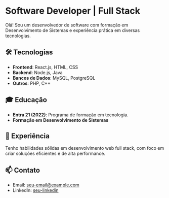<h1>Software Developer | Full Stack</h1>

<p>Olá! Sou um desenvolvedor de software com formação em Desenvolvimento de Sistemas e experiência prática em diversas tecnologias.</p>

<h2>🛠️ Tecnologias</h2>
<ul>
  <li><strong>Frontend</strong>: React.js, HTML, CSS</li>
  <li><strong>Backend</strong>: Node.js, Java</li>
  <li><strong>Bancos de Dados</strong>: MySQL, PostgreSQL</li>
  <li><strong>Outros</strong>: PHP, C++</li>
</ul>

<h2>🎓 Educação</h2>
<ul>
  <li><strong>Entra 21 (2022)</strong>: Programa de formação em tecnologia.</li>
  <li><strong>Formação em Desenvolvimento de Sistemas</strong></li>
</ul>

<h2>💼 Experiência</h2>
<p>Tenho habilidades sólidas em desenvolvimento web full stack, com foco em criar soluções eficientes e de alta performance.</p>

<h2>📫 Contato</h2>
<ul>
  <li>Email: <a href="mailto:gabriel.rover@hotmail.com">seu-email@example.com</a></li>
  <li>LinkedIn: <a href="https://www.linkedin.com/in/gabriel-rover" target="_blank">seu-linkedin</a></li>
</ul>
